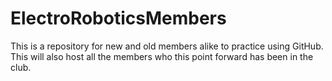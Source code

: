 # ElectroRoboticsMembers
This is a repository for new and old members alike to practice using GitHub. This will also host all the members who this point forward has been in the club. 
